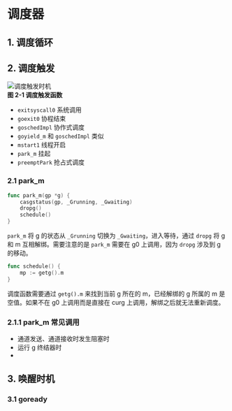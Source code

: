 # 调度器
## 1. 调度循环
## 2. 调度触发
![调度触发时机](Pasted%20image%2020230801111252.png)  
**图 2-1 调度触发函数**  
- `exitsyscall0` 系统调用
- `goexit0` 协程结束
- `goschedImpl` 协作式调度
- `goyield_m` 和 `goschedImpl` 类似
- `mstart1` 线程开启
- `park_m` 挂起
- `preemptPark` 抢占式调度
### 2.1 park_m
```go
func park_m(gp *g) {
	casgstatus(gp, _Grunning, _Gwaiting)  
	dropg()  
	schedule()  
}
```
`park_m` 将 g 的状态从 `_Grunning` 切换为 `_Gwaiting`，进入等待，通过 `dropg` 将 g 和 m 互相解绑。需要注意的是 `park_m` 需要在 g0 上调用，因为 `dropg` 涉及到 g 的移动。
```go
func schedule() {
	mp := getg().m
}
```
调度函数需要通过 `getg().m` 来找到当前 g 所在的 m，已经解绑的 g 所属的 m 是空值。如果不在 g0 上调用而是直接在 curg 上调用，解绑之后就无法重新调度。
### 2.1.1 park_m 常见调用
- 通道发送、通道接收时发生阻塞时
- 运行 g 终结器时
- 
## 3. 唤醒时机
### 3.1 goready